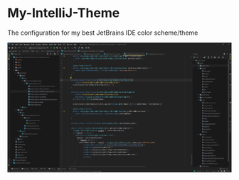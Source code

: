 # My-IntelliJ-Theme
The configuration for my best JetBrains IDE color scheme/theme


<img src="./Theme.png" />
